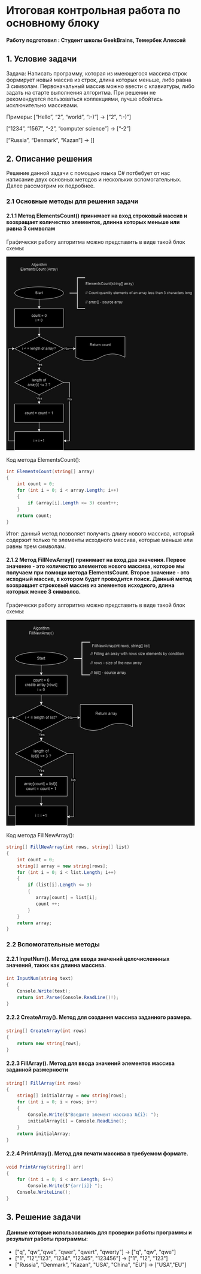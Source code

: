 # Итоговая контрольная работа по основному блоку

#### Работу подготовил : Студент школы GeekBrains, Темербек Алексей

## 1. Условие задачи

Задача: Написать программу, которая из имеющегося массива строк формирует новый массив из строк, длина которых меньше, либо равна 3 символам. Первоначальный массив можно ввести с клавиатуры, либо задать на старте выполнения алгоритма. При решении не рекомендуется пользоваться коллекциями, лучше обойтись исключительно массивами.

Примеры:
[“Hello”, “2”, “world”, “:-)”] → [“2”, “:-)”]

[“1234”, “1567”, “-2”, “computer science”] → [“-2”]

[“Russia”, “Denmark”, “Kazan”] → []

## 2. Описание решения

Решение данной задачи с помощью языка C# потбебует от нас написание двух основных методов и нескольких вспомогательных. Далее рассмотрим их подробнее.

### 2.1 Основные методы для решения задачи

#### 2.1.1 Метод **ElementsCount()** принимает на вход строковый массив и возвращает количество элементов, длинна которых меньше или равна 3 символам

Графически работу алгоритма можно представить в виде такой блок схемы:

![Алгоритм метода ElementsCount()](https://github.com/AItemerbek/GeekBrains_FirstBlock_Final/blob/main/ElementsCount.jpg?raw=true)

Код метода ElementsCount():

```C#
int ElementsCount(string[] array)
{
    int count = 0;
    for (int i = 0; i < array.Length; i++)
    {
        if (array[i].Length <= 3) count++;
    }
    return count;
}
```
Итог: данный метод позволяет получить длину нового массива, который содержит только те элементы исходного массива, которые меньше или равны трем символам.

#### 2.1.2 Метод **FillNewArray()** принимает на вход два значения. Первое значение - это количество элементов нового массива, которое мы получаем при помощи метода ElementsCount. Второе значение - это исходный массив, в котором будет проводится поиск. Данный метод возвращает строковый массив из элементов исходного, длина которых менее 3 символов.

Графически работу алгоритма можно представить в виде такой блок схемы:

![Алгоритм метода FillNewArray()](https://github.com/AItemerbek/GeekBrains_FirstBlock_Final/blob/main/FillNewArray.jpg?raw=true)

Код метода FillNewArray():

```C#
string[] FillNewArray(int rows, string[] list)
{
    int count = 0;
    string[] array = new string[rows];
    for (int i = 0; i < list.Length; i++)
    {
        if (list[i].Length <= 3)
        {
           array[count] = list[i];
           count ++; 
        }
    }
    return array;
}
```

### 2.2 Вспомогательные методы 

#### 2.2.1 InputNum(). Метод для ввода значений целочисленнных значений, таких как длинна массива.

```C#
int InputNum(string text)
{
    Console.Write(text);
    return int.Parse(Console.ReadLine()!);
}
```
#### 2.2.2 CreateArray(). Метод для создания массива заданного размера.

```C#
string[] CreateArray(int rows)
{
    return new string[rows];
}
```

#### 2.2.3 FillArray(). Метод для ввода значений элементов массива заданной размерности

```C#
string[] FillArray(int rows)
{
    string[] initialArray = new string[rows];
    for (int i = 0; i < rows; i++)
    {
        Console.Write($"Введите элемент массива №{i}: ");
        initialArray[i] = Console.ReadLine();
    }
    return initialArray;
}
```

#### 2.2.4 PrintArray(). Метод для печати массива в требуемом формате.

```C#
void PrintArray(string[] arr)
{
    for (int i = 0; i < arr.Length; i++)
        Console.Write($"{arr[i]} ");
    Console.WriteLine();
}
```

## 3. Решение задачи

#### Данные которые использовались для проверки работы программы и результат работы программы:
 - ["q", "qw","qwe", "qwer", "qwert", "qwerty"] -> ["q", "qw", "qwe"]
 - ["1", "12","123", "1234", "12345", "123456"] -> ["1", "12", "123"]
 - ["Russia", "Denmark", "Kazan", "USA", "China", "EU"] -> ["USA","EU"] 